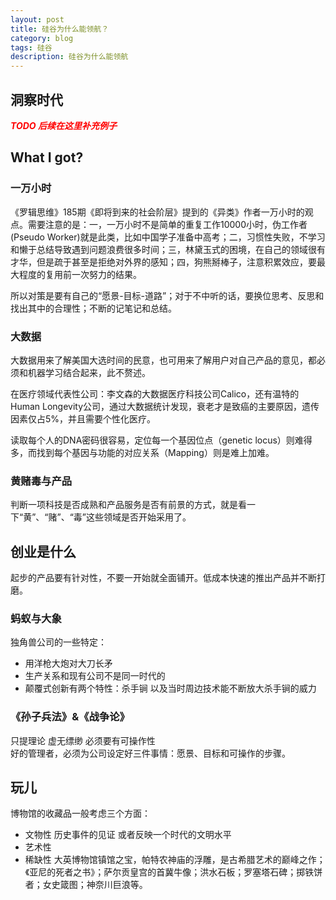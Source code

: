 ```yaml
---
layout: post
title: 硅谷为什么能领航？
category: blog
tags: 硅谷
description: 硅谷为什么能领航
---
```


## 洞察时代
**<span style="color: red; font-style: italic;">TODO 后续在这里补充例子</span>**
## What I got?
### 一万小时
《罗辑思维》185期《即将到来的社会阶层》提到的《异类》作者一万小时的观点。需要注意的是：一，一万小时不是简单的重复工作10000小时，伪工作者(Pseudo Worker)就是此类，比如中国学子准备中高考；二，习惯性失败，不学习和懒于总结导致遇到问题浪费很多时间；三，林黛玉式的困境，在自己的领域很有才华，但是疏于甚至是拒绝对外界的感知；四，狗熊掰棒子，注意积累效应，要最大程度的复用前一次努力的结果。

所以对策是要有自己的“愿景-目标-道路”；对于不中听的话，要换位思考、反思和找出其中的合理性；不断的记笔记和总结。

### 大数据
大数据用来了解美国大选时间的民意，也可用来了解用户对自己产品的意见，都必须和机器学习结合起来，此不赘述。

在医疗领域代表性公司：李文森的大数据医疗科技公司Calico，还有温特的Human Longevity公司，通过大数据统计发现，衰老才是致癌的主要原因，遗传因素仅占5%，并且需要个性化医疗。

读取每个人的DNA密码很容易，定位每一个基因位点（genetic locus）则难得多，而找到每个基因与功能的对应关系（Mapping）则是难上加难。

### 黄赌毒与产品
判断一项科技是否成熟和产品服务是否有前景的方式，就是看一下“黄”、“赌”、“毒”这些领域是否开始采用了。

## 创业是什么
起步的产品要有针对性，不要一开始就全面铺开。低成本快速的推出产品并不断打磨。
### 蚂蚁与大象
独角兽公司的一些特定：
+ 用洋枪大炮对大刀长矛
+ 生产关系和现有公司不是同一时代的
+ 颠覆式创新有两个特性：杀手锏 以及当时周边技术能不断放大杀手锏的威力

### 《孙子兵法》&《战争论》
只提理论 虚无缥缈 必须要有可操作性<br/>
好的管理者，必须为公司设定好三件事情：愿景、目标和可操作的步骤。

## 玩儿
博物馆的收藏品一般考虑三个方面：
+ 文物性 历史事件的见证 或者反映一个时代的文明水平
+ 艺术性
+ 稀缺性
大英博物馆镇馆之宝，帕特农神庙的浮雕，是古希腊艺术的巅峰之作；《亚尼的死者之书》；萨尔贡皇宫的首冀牛像；洪水石板；罗塞塔石碑；掷铁饼者；女史箴图；神奈川巨浪等。






[0]: http://www.jianshu.com/p/07eb19957991 "CSS浮动float详解"






